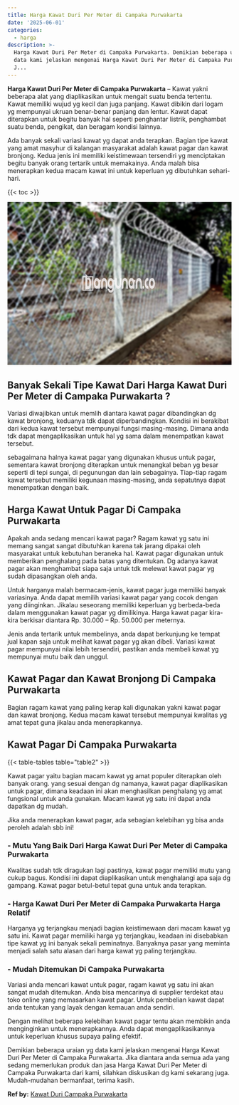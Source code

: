 ```yaml
---
title: Harga Kawat Duri Per Meter di Campaka Purwakarta
date: '2025-06-01'
categories:
  - harga
description: >-
  Harga Kawat Duri Per Meter di Campaka Purwakarta. Demikian beberapa uraian yg
  data kami jelaskan mengenai Harga Kawat Duri Per Meter di Campaka Purwakarta.
  J...
---
```


**Harga Kawat Duri Per Meter di Campaka Purwakarta** – Kawat yakni beberapa alat yang diaplikasikan untuk mengait suatu benda tertentu. Kawat memiliki wujud yg kecil dan juga panjang. Kawat dibikin dari logam yg mempunyai ukruan benar-benar panjang dan lentur. Kawat dapat diterapkan untuk begitu banyak hal seperti penghantar listrik, penghambat suatu benda, pengikat, dan beragam kondisi lainnya.

Ada banyak sekali variasi kawat yg dapat anda terapkan. Bagian tipe kawat yang amat masyhur di kalangan masyarakat adalah kawat pagar dan kawat bronjong. Kedua jenis ini memiliki keistimewaan tersendiri yg menciptakan begitu banyak orang tertarik untuk memakainya. Anda malah bisa menerapkan kedua macam kawat ini untuk keperluan yg dibutuhkan sehari-hari.

{{< toc >}}

![Harga Kawat Duri Per Meter di Campaka Purwakarta](/images/jual-kawat-murah33.png)

## Banyak Sekali Tipe Kawat Dari Harga Kawat Duri Per Meter di Campaka Purwakarta ?

Variasi diwajibkan untuk memlih diantara kawat pagar dibandingkan dg kawat bronjong, keduanya tdk dapat diperbandingkan. Kondisi ini berakibat dari kedua kawat tersebut mempunyai fungsi masing-masing. Dimana anda tdk dapat mengaplikasikan untuk hal yg sama dalam menempatkan kawat tersebut.

sebagaimana halnya kawat pagar yang digunakan khusus untuk pagar, sementara kawat bronjong diterapkan untuk menangkal beban yg besar seperti di tepi sungai, di pegunungan dan lain sebagainya. Tiap-tiap ragam kawat tersebut memiliki kegunaan masing-masing, anda sepatutnya dapat menempatkan dengan baik.

## Harga Kawat Untuk Pagar Di Campaka Purwakarta

Apakah anda sedang mencari kawat pagar? Ragam kawat yg satu ini memang sangat sangat dibutuhkan karena tak jarang dipakai oleh masyarakat untuk kebutuhan beraneka hal. Kawat pagar digunakan untuk memberikan penghalang pada batas yang ditentukan. Dg adanya kawat pagar akan menghambat siapa saja untuk tdk melewat kawat pagar yg sudah dipasangkan oleh anda.

Untuk harganya malah bermacam-jenis, kawat pagar juga memiliki banyak variasinya. Anda dapat memilih variasi kawat pagar yang cocok dengan yang diinginkan. Jikalau seseorang memiliki keperluan yg berbeda-beda dalam menggunakan kawat pagar yg dimilikinya. Harga kawat pagar kira-kira berkisar diantara Rp. 30.000 – Rp. 50.000 per meternya.

Jenis anda tertarik untuk membelinya, anda dapat berkunjung ke tempat jual kapan saja untuk melihat kawat pagar yg akan dibeli. Variasi kawat pagar mempunyai nilai lebih tersendiri, pastikan anda membeli kawat yg mempunyai mutu baik dan unggul.

## Kawat Pagar dan Kawat Bronjong Di Campaka Purwakarta

Bagian ragam kawat yang paling kerap kali digunakan yakni kawat pagar dan kawat bronjong. Kedua macam kawat tersebut mempunyai kwalitas yg amat tepat guna jikalau anda menerapkannya.

## Kawat Pagar Di Campaka Purwakarta

{{< table-tables table="table2" >}}

Kawat pagar yaitu bagian macam kawat yg amat populer diterapkan oleh banyak orang. yang sesuai dengan dg namanya, kawat pagar diaplikasikan untuk pagar, dimana keadaan ini akan menghasilkan penghalang yg amat fungsional untuk anda gunakan. Macam kawat yg satu ini dapat anda dapatkan dg mudah.

Jika anda menerapkan kawat pagar, ada sebagian kelebihan yg bisa anda peroleh adalah sbb ini!

### \- Mutu Yang Baik Dari Harga Kawat Duri Per Meter di Campaka Purwakarta

Kwalitas sudah tdk diragukan lagi pastinya, kawat pagar memiliki mutu yang cukup bagus. Kondisi ini dapat diaplikasikan untuk menghalangi apa saja dg gampang. Kawat pagar betul-betul tepat guna untuk anda terapkan.

### \- Harga Kawat Duri Per Meter di Campaka Purwakarta Harga Relatif

Harganya yg terjangkau menjadi bagian keistimewaan dari macam kawat yg satu ini. Kawat pagar memiliki harga yg terjangkau, keadaan ini disebabkan tipe kawat yg ini banyak sekali peminatnya. Banyaknya pasar yang meminta menjadi salah satu alasan dari harga kawat yg paling terjangkau.

### \- Mudah Ditemukan Di Campaka Purwakarta

Variasi anda mencari kawat untuk pagar, ragam kawat yg satu ini akan sangat mudah ditemukan. Anda bisa mencarinya di supplier terdekat atau toko online yang memasarkan kawat pagar. Untuk pembelian kawat dapat anda tentukan yang layak dengan kemauan anda sendiri.

Dengan melihat beberapa kelebihan kawat pagar tentu akan membikin anda menginginkan untuk menerapkannya. Anda dapat mengaplikasikannya untuk keperluan khusus supaya paling efektif.

Demikian beberapa uraian yg data kami jelaskan mengenai Harga Kawat Duri Per Meter di Campaka Purwakarta. Jika diantara anda semua ada yang sedang memerlukan produk dan jasa Harga Kawat Duri Per Meter di Campaka Purwakarta dari kami, silahkan diskusikan dg kami sekarang juga. Mudah-mudahan bermanfaat, terima kasih.

**Ref by:** [Kawat Duri Campaka Purwakarta](https://id.wikipedia.org/wiki/Kawat)
